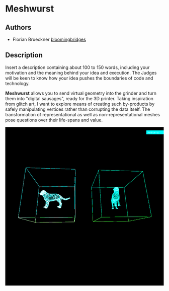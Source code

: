 # Meshwurst

## Authors
- Florian Brueckner [bloomingbridges](http://github.com/bloomingbridges)

## Description
Insert a description containing about 100 to 150 words, including your motivation and the meaning behind your idea and execution. The Judges will be keen to know how your idea pushes the boundaries of code and technology. 

__Meshwurst__ allows you to send virtual geometry into the grinder and turn them into "digital sausages", ready for the 3D printer. Taking inspiration from glitch art, I want to explore means of creating such by-products by safely manipulating vertices rather than corrupting the data itself. The transformation of representational as well as non-representational meshes pose   questions over their life-spans and value.

<!-- ## Link to Prototype
NOTE: If your project lives online you can add one or more links here. Make sure you have a stable version of your project running before linking it.

[Example Link](http://www.google.com "Example Link")

## Example Code
NOTE: Wrap your code blocks or any code citation by using ``` like the example below.
```
function test() {
  console.log("Printing a test");
}
```
## Links to External Libraries
 NOTE: You can also use this space to link to external libraries or Github repositories you used on your project.

[Example Link](http://www.google.com "Example Link")

## Images & Videos
NOTE: For additional images you can either use a relative link to an image on this repo or an absolute link to an externally hosted image. -->

![Example Image](project_images/cover.jpg?raw=true "Example Image")

<!-- https://www.youtube.com/watch?v=30yGOxJJ2PQ -->
